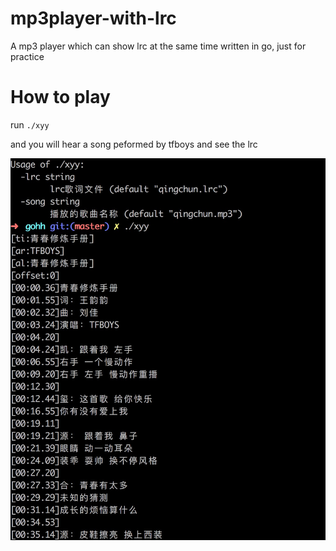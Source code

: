 # mp3player-with-lrc
A mp3 player which can show lrc at the same time written in go, just for practice

# How to play

run ```./xyy```

and you will hear a song peformed by tfboys and see the lrc

![ScreenShot](img/lrc.jpg)

